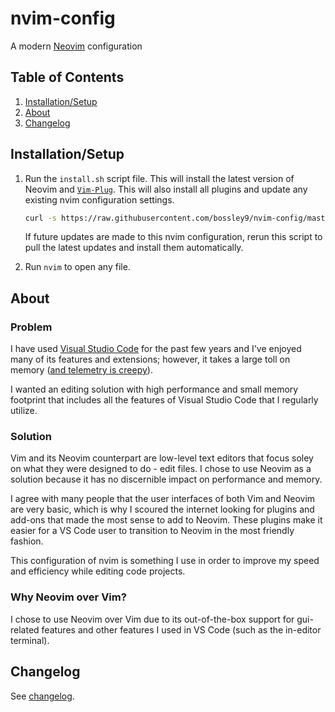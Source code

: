 # nvim-config
A modern [Neovim](https://neovim.io/) configuration

## Table of Contents
1. [Installation/Setup](#setup)
2. [About](#about)
3. [Changelog](#changelog)

## Installation/Setup <a name="setup"></a>
1. Run the `install.sh` script file.
    This will install the latest version of Neovim and [`Vim-Plug`](https://github.com/junegunn/vim-plug).
    This will also install all plugins and update any existing nvim configuration settings.
    ```bash
    curl -s https://raw.githubusercontent.com/bossley9/nvim-config/master/install.sh | bash 
    ```
    If future updates are made to this nvim configuration, rerun this script to pull the latest updates and install them automatically.

2. Run `nvim` to open any file.

## About <a name="about"></a>

### Problem

I have used [Visual Studio Code](https://code.visualstudio.com/) for the past few years and I've enjoyed many of its features and extensions; however, it takes a large toll on memory ([and telemetry is creepy](https://stackoverflow.com/questions/40451596/visual-studio-code-still-accessing-internet-after-update-and-telemetry-was-disab)).

I wanted an editing solution with high performance and small memory footprint that includes all the features of Visual Studio Code that I regularly utilize.

### Solution

Vim and its Neovim counterpart are low-level text editors that focus soley on what they were designed to do - edit files. I chose to use Neovim as a solution because it has no discernible impact on performance and memory.

I agree with many people that the user interfaces of both Vim and Neovim are very basic, which is why I scoured the internet looking for plugins and add-ons that made the most sense to add to Neovim. These plugins make it easier for a VS Code user to transition to Neovim in the most friendly fashion.

This configuration of nvim is something I use in order to improve my speed and efficiency while editing code projects.

### Why Neovim over Vim?

I chose to use Neovim over Vim due to its out-of-the-box support for gui-related features and other features I used in VS Code (such as the in-editor terminal).

## Changelog <a name="changelog"></a>

See [changelog](CHANGELOG.md).

